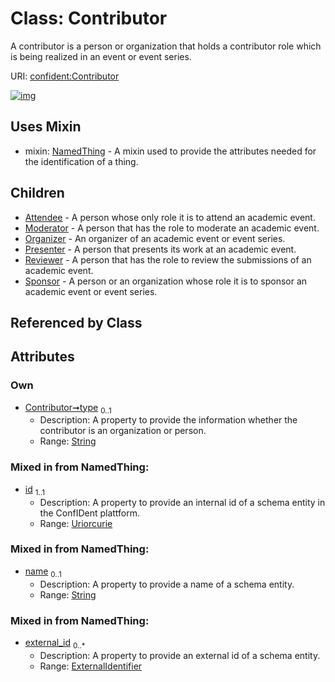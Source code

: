
# Class: Contributor


A contributor is a person or organization that holds a contributor role which is being realized in an event or event series.

URI: [confident:Contributor](https://raw.githubusercontent.com/TIBHannover/ConfIDent_schema/main/src/linkml/confident_schema.yaml#Contributor)


[![img](https://yuml.me/diagram/nofunky;dir:TB/class/[Sponsor],[Reviewer],[Presenter],[Organizer],[NamedThing],[Moderator],[ExternalIdentifier],[Contributor&#124;type:string%20%3F;id:uriorcurie;name:string%20%3F]uses%20-.->[NamedThing],[Contributor]^-[Sponsor],[Contributor]^-[Reviewer],[Contributor]^-[Presenter],[Contributor]^-[Organizer],[Contributor]^-[Moderator],[Contributor]^-[Attendee],[Attendee])](https://yuml.me/diagram/nofunky;dir:TB/class/[Sponsor],[Reviewer],[Presenter],[Organizer],[NamedThing],[Moderator],[ExternalIdentifier],[Contributor&#124;type:string%20%3F;id:uriorcurie;name:string%20%3F]uses%20-.->[NamedThing],[Contributor]^-[Sponsor],[Contributor]^-[Reviewer],[Contributor]^-[Presenter],[Contributor]^-[Organizer],[Contributor]^-[Moderator],[Contributor]^-[Attendee],[Attendee])

## Uses Mixin

 *  mixin: [NamedThing](NamedThing.md) - A mixin used to provide the attributes needed for the identification of a thing.

## Children

 * [Attendee](Attendee.md) - A person whose only role it is to attend an academic event.
 * [Moderator](Moderator.md) - A person that has the role to moderate an academic event.
 * [Organizer](Organizer.md) - An organizer of an academic event or event series.
 * [Presenter](Presenter.md) - A person that presents its work at an academic event.
 * [Reviewer](Reviewer.md) - A person that has the role to review the submissions of an academic event.
 * [Sponsor](Sponsor.md) - A person or an organization whose role it is to sponsor an academic event or event series.

## Referenced by Class


## Attributes


### Own

 * [Contributor➞type](Contributor_type.md)  <sub>0..1</sub>
     * Description: A property to provide the information whether the contributor is an organization or person.
     * Range: [String](types/String.md)

### Mixed in from NamedThing:

 * [id](id.md)  <sub>1..1</sub>
     * Description: A property to provide an internal id of a schema entity in the ConfIDent plattform.
     * Range: [Uriorcurie](types/Uriorcurie.md)

### Mixed in from NamedThing:

 * [name](name.md)  <sub>0..1</sub>
     * Description: A property to provide a name of a schema entity.
     * Range: [String](types/String.md)

### Mixed in from NamedThing:

 * [external_id](external_id.md)  <sub>0..\*</sub>
     * Description: A property to provide an external id of a schema entity.
     * Range: [ExternalIdentifier](ExternalIdentifier.md)
